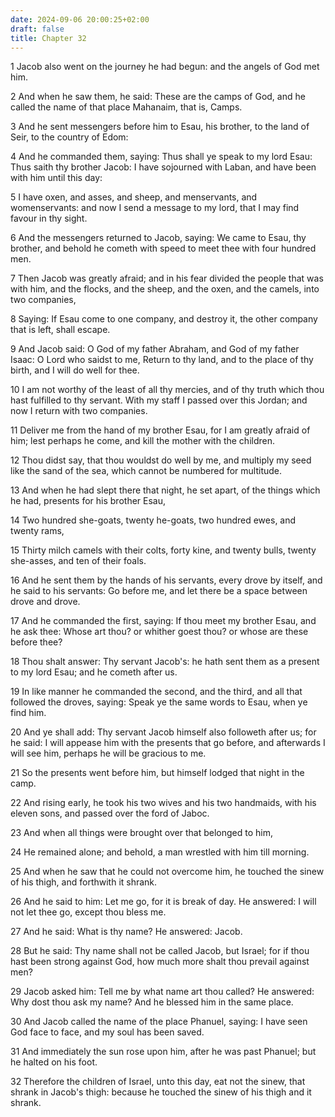 ```yaml
---
date: 2024-09-06 20:00:25+02:00
draft: false
title: Chapter 32
---
```




1 Jacob also went on the journey he had begun: and the angels of God met him.

2 And when he saw them, he said: These are the camps of God, and he called the name of that place Mahanaim, that is, Camps.

3 And he sent messengers before him to Esau, his brother, to the land of Seir, to the country of Edom:

4 And he commanded them, saying: Thus shall ye speak to my lord Esau: Thus saith thy brother Jacob: I have sojourned with Laban, and have been with him until this day:

5 I have oxen, and asses, and sheep, and menservants, and womenservants: and now I send a message to my lord, that I may find favour in thy sight.

6 And the messengers returned to Jacob, saying: We came to Esau, thy brother, and behold he cometh with speed to meet thee with four hundred men.

7 Then Jacob was greatly afraid; and in his fear divided the people that was with him, and the flocks, and the sheep, and the oxen, and the camels, into two companies,

8 Saying: If Esau come to one company, and destroy it, the other company that is left, shall escape.

9 And Jacob said: O God of my father Abraham, and God of my father Isaac: O Lord who saidst to me, Return to thy land, and to the place of thy birth, and I will do well for thee.

10 I am not worthy of the least of all thy mercies, and of thy truth which thou hast fulfilled to thy servant. With my staff I passed over this Jordan; and now I return with two companies.

11 Deliver me from the hand of my brother Esau, for I am greatly afraid of him; lest perhaps he come, and kill the mother with the children.

12 Thou didst say, that thou wouldst do well by me, and multiply my seed like the sand of the sea, which cannot be numbered for multitude.

13 And when he had slept there that night, he set apart, of the things which he had, presents for his brother Esau,

14 Two hundred she-goats, twenty he-goats, two hundred ewes, and twenty rams,

15 Thirty milch camels with their colts, forty kine, and twenty bulls, twenty she-asses, and ten of their foals.

16 And he sent them by the hands of his servants, every drove by itself, and he said to his servants: Go before me, and let there be a space between drove and drove.

17 And he commanded the first, saying: If thou meet my brother Esau, and he ask thee: Whose art thou? or whither goest thou? or whose are these before thee?

18 Thou shalt answer: Thy servant Jacob's: he hath sent them as a present to my lord Esau; and he cometh after us.

19 In like manner he commanded the second, and the third, and all that followed the droves, saying: Speak ye the same words to Esau, when ye find him.

20 And ye shall add: Thy servant Jacob himself also followeth after us; for he said: I will appease him with the presents that go before, and afterwards I will see him, perhaps he will be gracious to me.

21 So the presents went before him, but himself lodged that night in the camp.

22 And rising early, he took his two wives and his two handmaids, with his eleven sons, and passed over the ford of Jaboc.

23 And when all things were brought over that belonged to him,

24 He remained alone; and behold, a man wrestled with him till morning.

25 And when he saw that he could not overcome him, he touched the sinew of his thigh, and forthwith it shrank.

26 And he said to him: Let me go, for it is break of day. He answered: I will not let thee go, except thou bless me.

27 And he said: What is thy name? He answered: Jacob.

28 But he said: Thy name shall not be called Jacob, but Israel; for if thou hast been strong against God, how much more shalt thou prevail against men?

29 Jacob asked him: Tell me by what name art thou called? He answered: Why dost thou ask my name? And he blessed him in the same place.

30 And Jacob called the name of the place Phanuel, saying: I have seen God face to face, and my soul has been saved.

31 And immediately the sun rose upon him, after he was past Phanuel; but he halted on his foot.

32 Therefore the children of Israel, unto this day, eat not the sinew, that shrank in Jacob's thigh: because he touched the sinew of his thigh and it shrank.

